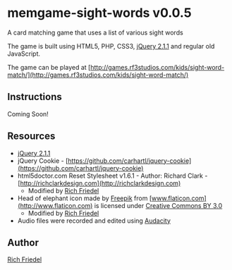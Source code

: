 memgame-sight-words v0.0.5
===================

A card matching game that uses a list of various sight words

The game is built using HTML5, PHP, CSS3, [jQuery 2.1.1](http://code.jquery.com/jquery-2.1.1.js "jQuery 2.1.1") and regular old JavaScript.

The game can be played at [http://games.rf3studios.com/kids/sight-word-match/](http://games.rf3studios.com/kids/sight-word-match/)

## Instructions

Coming Soon!

## Resources

* [jQuery 2.1.1](http://code.jquery.com/jquery-2.1.1.js "jQuery 2.1.1")
* jQuery Cookie - [https://github.com/carhartl/jquery-cookie](https://github.com/carhartl/jquery-cookie)
* html5doctor.com Reset Stylesheet v1.6.1 - Author: Richard Clark - [http://richclarkdesign.com](http://richclarkdesign.com)
    * Modified by [Rich Friedel](http://rf3studios.com)
* Head of elephant icon made by [Freepik](http://www.freepik.com) from [www.flaticon.com](http://www.flaticon.com) is licensed under [Creative Commons BY 3.0](http://creativecommons.org/licenses/by/3.0/)
    * Modified by [Rich Friedel](http://rf3studios.com)
* Audio files were recorded and edited using [Audacity](http://audacity.sourceforge.net/ "Audacity")

## Author

[Rich Friedel](http://rf3studios.com)